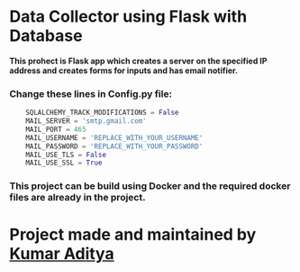 # Data Collector using Flask with Database
**This prohect is Flask app which creates a server on the specified IP address and creates forms for inputs and has email notifier.**

### Change these lines in Config.py file:

```python
    SQLALCHEMY_TRACK_MODIFICATIONS = False
    MAIL_SERVER = 'smtp.gmail.com'
    MAIL_PORT = 465
    MAIL_USERNAME = 'REPLACE_WITH_YOUR_USERNAME'
    MAIL_PASSWORD = 'REPLACE_WITH_YOUR_PASSWORD'
    MAIL_USE_TLS = False
    MAIL_USE_SSL = True
```
### This project can be build using Docker and the required docker files are already in the project.
 
# Project made and maintained by [Kumar Aditya](https://github.com/rahuladitya303/Data_Collector_SQLite)
